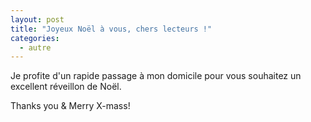 ```yaml
---
layout: post
title: "Joyeux Noël à vous, chers lecteurs !"
categories:
  - autre
---
```


Je profite d'un rapide passage à mon domicile pour vous souhaitez un excellent réveillon de Noël.

Thanks you & Merry X-mass!
